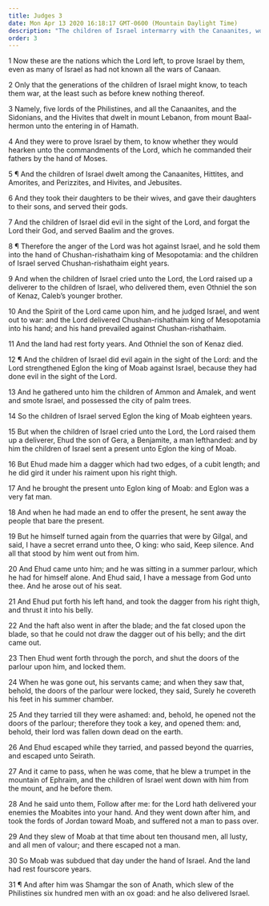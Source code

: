 ```yaml
---
title: Judges 3
date: Mon Apr 13 2020 16:18:17 GMT-0600 (Mountain Daylight Time)
description: "The children of Israel intermarry with the Canaanites, worship false gods, and are cursed—Othniel judges the Israelites—They serve Moab and are delivered by Ehud, who slays Eglon."
order: 3
---
```


1 Now these are the nations which the Lord left, to prove Israel by them, even as many of Israel as had not known all the wars of Canaan.

2 Only that the generations of the children of Israel might know, to teach them war, at the least such as before knew nothing thereof.

3 Namely, five lords of the Philistines, and all the Canaanites, and the Sidonians, and the Hivites that dwelt in mount Lebanon, from mount Baal-hermon unto the entering in of Hamath.

4 And they were to prove Israel by them, to know whether they would hearken unto the commandments of the Lord, which he commanded their fathers by the hand of Moses.

5 ¶ And the children of Israel dwelt among the Canaanites, Hittites, and Amorites, and Perizzites, and Hivites, and Jebusites.

6 And they took their daughters to be their wives, and gave their daughters to their sons, and served their gods.

7 And the children of Israel did evil in the sight of the Lord, and forgat the Lord their God, and served Baalim and the groves.

8 ¶ Therefore the anger of the Lord was hot against Israel, and he sold them into the hand of Chushan-rishathaim king of Mesopotamia: and the children of Israel served Chushan-rishathaim eight years.

9 And when the children of Israel cried unto the Lord, the Lord raised up a deliverer to the children of Israel, who delivered them, even Othniel the son of Kenaz, Caleb’s younger brother.

10 And the Spirit of the Lord came upon him, and he judged Israel, and went out to war: and the Lord delivered Chushan-rishathaim king of Mesopotamia into his hand; and his hand prevailed against Chushan-rishathaim.

11 And the land had rest forty years. And Othniel the son of Kenaz died.

12 ¶ And the children of Israel did evil again in the sight of the Lord: and the Lord strengthened Eglon the king of Moab against Israel, because they had done evil in the sight of the Lord.

13 And he gathered unto him the children of Ammon and Amalek, and went and smote Israel, and possessed the city of palm trees.

14 So the children of Israel served Eglon the king of Moab eighteen years.

15 But when the children of Israel cried unto the Lord, the Lord raised them up a deliverer, Ehud the son of Gera, a Benjamite, a man lefthanded: and by him the children of Israel sent a present unto Eglon the king of Moab.

16 But Ehud made him a dagger which had two edges, of a cubit length; and he did gird it under his raiment upon his right thigh.

17 And he brought the present unto Eglon king of Moab: and Eglon was a very fat man.

18 And when he had made an end to offer the present, he sent away the people that bare the present.

19 But he himself turned again from the quarries that were by Gilgal, and said, I have a secret errand unto thee, O king: who said, Keep silence. And all that stood by him went out from him.

20 And Ehud came unto him; and he was sitting in a summer parlour, which he had for himself alone. And Ehud said, I have a message from God unto thee. And he arose out of his seat.

21 And Ehud put forth his left hand, and took the dagger from his right thigh, and thrust it into his belly.

22 And the haft also went in after the blade; and the fat closed upon the blade, so that he could not draw the dagger out of his belly; and the dirt came out.

23 Then Ehud went forth through the porch, and shut the doors of the parlour upon him, and locked them.

24 When he was gone out, his servants came; and when they saw that, behold, the doors of the parlour were locked, they said, Surely he covereth his feet in his summer chamber.

25 And they tarried till they were ashamed: and, behold, he opened not the doors of the parlour; therefore they took a key, and opened them: and, behold, their lord was fallen down dead on the earth.

26 And Ehud escaped while they tarried, and passed beyond the quarries, and escaped unto Seirath.

27 And it came to pass, when he was come, that he blew a trumpet in the mountain of Ephraim, and the children of Israel went down with him from the mount, and he before them.

28 And he said unto them, Follow after me: for the Lord hath delivered your enemies the Moabites into your hand. And they went down after him, and took the fords of Jordan toward Moab, and suffered not a man to pass over.

29 And they slew of Moab at that time about ten thousand men, all lusty, and all men of valour; and there escaped not a man.

30 So Moab was subdued that day under the hand of Israel. And the land had rest fourscore years.

31 ¶ And after him was Shamgar the son of Anath, which slew of the Philistines six hundred men with an ox goad: and he also delivered Israel.
